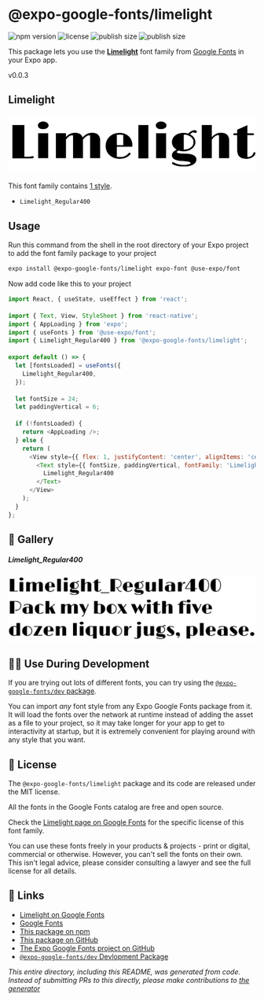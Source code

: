 # @expo-google-fonts/limelight

![npm version](https://flat.badgen.net/npm/v/@expo-google-fonts/limelight)
![license](https://flat.badgen.net/github/license/expo/google-fonts)
![publish size](https://flat.badgen.net/packagephobia/install/@expo-google-fonts/limelight)
![publish size](https://flat.badgen.net/packagephobia/publish/@expo-google-fonts/limelight)

This package lets you use the [**Limelight**](https://fonts.google.com/specimen/Limelight) font family from [Google Fonts](https://fonts.google.com/) in your Expo app.

v0.0.3

## Limelight

![Limelight](./font-family.png)

This font family contains [1 style](#-gallery).

- `Limelight_Regular400`

## Usage

Run this command from the shell in the root directory of your Expo project to add the font family package to your project
```sh
expo install @expo-google-fonts/limelight expo-font @use-expo/font
```

Now add code like this to your project
```js
import React, { useState, useEffect } from 'react';

import { Text, View, StyleSheet } from 'react-native';
import { AppLoading } from 'expo';
import { useFonts } from '@use-expo/font';
import { Limelight_Regular400 } from '@expo-google-fonts/limelight';

export default () => {
  let [fontsLoaded] = useFonts({
    Limelight_Regular400,
  });

  let fontSize = 24;
  let paddingVertical = 6;

  if (!fontsLoaded) {
    return <AppLoading />;
  } else {
    return (
      <View style={{ flex: 1, justifyContent: 'center', alignItems: 'center' }}>
        <Text style={{ fontSize, paddingVertical, fontFamily: 'Limelight_Regular400' }}>
          Limelight_Regular400
        </Text>
      </View>
    );
  }
};

```

## 🔡 Gallery

##### Limelight_Regular400
![Limelight_Regular400](./ba79f57019c587202d831e35a7e10e6dc9ab23546f46ec9da01aa4d25d509913.ttf.png)


## 👩‍💻 Use During Development

If you are trying out lots of different fonts, you can try using the [`@expo-google-fonts/dev` package](https://github.com/expo/google-fonts/tree/master/font-packages/dev#readme).

You can import *any* font style from any Expo Google Fonts package from it. It will load the fonts
over the network at runtime instead of adding the asset as a file to your project, so it may take longer
for your app to get to interactivity at startup, but it is extremely convenient
for playing around with any style that you want.

## 📖 License

The `@expo-google-fonts/limelight` package and its code are released under the MIT license.

All the fonts in the Google Fonts catalog are free and open source.

Check the [Limelight page on Google Fonts](https://fonts.google.com/specimen/Limelight) for the specific license of this font family.

You can use these fonts freely in your products & projects - print or digital, commercial or otherwise. However, you can't sell the fonts on their own. This isn't legal advice, please consider consulting a lawyer and see the full license for all details.

## 🔗 Links

- [Limelight on Google Fonts](https://fonts.google.com/specimen/Limelight)
- [Google Fonts](https://fonts.google.com/)
- [This package on npm](https://www.npmjs.com/package/@expo-google-fonts/limelight)
- [This package on GitHub](https://github.com/expo/google-fonts/tree/master/font-packages/limelight)
- [The Expo Google Fonts project on GitHub](https://github.com/expo/google-fonts)
- [`@expo-google-fonts/dev` Devlopment Package](https://github.com/expo/google-fonts/tree/master/font-packages/dev)


*This entire directory, including this README, was generated from code. Instead of submitting PRs to this directly, please make contributions to [the generator](https://github.com/expo/google-fonts/tree/master/packages/generator)*
